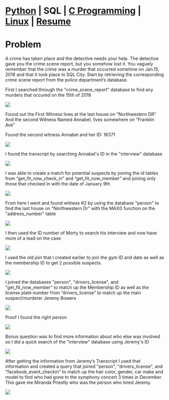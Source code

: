 # <a href="https://Jaclem.github.io/python">Python</a> | SQL | <a href="https://Jaclem.github.io/c programming">C Programming</a> | <a href="https://Jaclem.github.io/linux">Linux</a> | <a href="https://Jaclem.github.io/resume">Resume</a>

# Problem
A crime has taken place and the detective needs your help. The detective gave you the crime scene report, but you somehow lost it. 
You vaguely remember that the crime was a murder that occurred sometime on Jan.15, 2018 and that it took place in SQL City. 
Start by retrieving the corresponding crime scene report from the police department’s database.

First I searched through the "crime_scene_report" database to find any murders that occured on the 15th of 2018

![](images/SQL/1.PNG)

Found out the First Witness lives at the last house on “Northwestern DR”
And the second Witness Named Annabel, lives somewhere on “Franklin Ave”

Found the second witness Annabel and her ID: 16371 

![](images/SQL/2.PNG)

I found the transcript by searching Annabel's ID in the "interview" database 

![](images/SQL/3.PNG)

I was able to create a match for potential suspects by joining the id tables 
from “get_fit_now_check_in” and “get_fit_now_member” and joining only those that checked in with the date of January 9th

![](images/SQL/4.PNG)

From here I went and found witness #2 by using the database "person" to find the last house on “Northwestern Dr” with the MAX() function
on the "address_number" table

![](images/SQL/5.PNG)

I then used the ID number of Morty to search his interview and now have more of a lead on the case

![](images/SQL/6.PNG)

I used the old join that I created earlier to join the gym ID and date as well as the membership ID to get 2 possible suspects.

![](images/SQL/7.PNG)

I joined the databases "person", "drivers_license", and "get_fit_now_member" to match up the Membership ID as well as the license plate number 
from “drivers_license” to match up the main suspect/murderer Jeremy Bowers

![](images/SQL/8.PNG)

Proof I found the right person

![](images/SQL/9.PNG)

Bonus question was to find more information about who else was involved so I did a quick search of the "interview" database using Jeremy's ID

![](images/SQL/10.PNG)

After getting the information from Jeremy’s Transcript I used that information and created a query that joined "person", "drivers_license", 
and "facebook_event_checkin" to match up the hair color, gender, car make and model to find who had gone to the symphony concert 3 times in December. 
This gave me Miranda Priestly who was the person who hired Jeremy.

![](images/SQL/BONUS.PNG)
